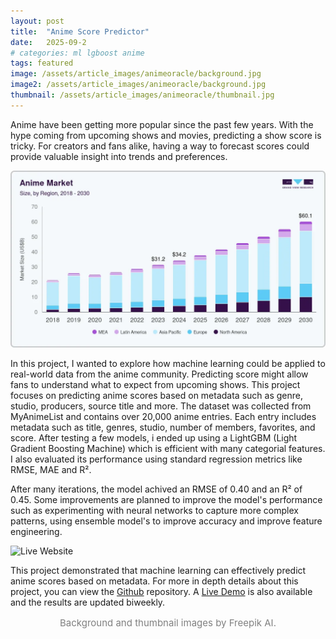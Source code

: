 ```yaml
---
layout: post
title:  "Anime Score Predictor"
date:   2025-09-2
# categories: ml lgboost anime
tags: featured
image: /assets/article_images/animeoracle/background.jpg
image2: /assets/article_images/animeoracle/background.jpg
thumbnail: /assets/article_images/animeoracle/thumbnail.jpg
---
```


Anime have been getting more popular since the past few years. With the hype coming 
from upcoming shows and movies, predicting a show score is tricky. For creators and fans alike, having a way to forecast scores could provide valuable insight into trends and preferences.

<img src="/../assets/article_images/animeoracle//anime-market.webp" alt="Grand View Search, Anime Market (2025-2030), 2024."/>

In this project, I wanted to explore how machine learning could be applied to real-world data from the anime community. Predicting score might allow fans to understand what to expect from upcoming shows. This project focuses on predicting anime scores based on metadata such as genre, studio, producers, source title and more. The dataset was collected from MyAnimeList and contains over 20,000 anime entries. Each entry includes metadata such as title, genres, studio, number of members, favorites, and score. After testing a few models, i ended up using a LightGBM (Light Gradient Boosting Machine) which is efficient with many categorial features. I also evaluated its performance using standard regression metrics like RMSE, MAE and R².

After many iterations, the model achived an RMSE of 0.40 and an R² of 0.45. Some improvements are planned to improve the model's performance such as experimenting with neural networks to capture more complex patterns, using ensemble model's to improve accuracy and improve feature engineering.

<img src="/../assets/article_images/animeoracle/demo.png" alt="Live Website"/>

This project demonstrated that machine learning can effectively predict anime scores based on metadata. For more in depth details about this 
project, you can view the [Github](https://animeoracle.azurewebsites.net/) repository. A [Live Demo](https://animeoracle.azurewebsites.net/)
is also available and the results are updated biweekly.

<!-- {% highlight python %}
x = 3
{% endhighlight %} -->


<p style="text-align: center; font-size: 15px; color: grey">
Background and thumbnail images by Freepik AI.
</p>


